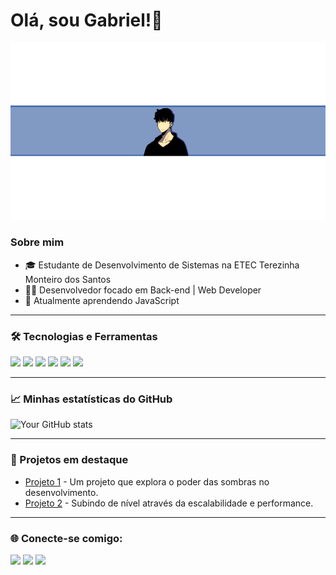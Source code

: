 # Olá, sou Gabriel!👋
<img src="https://raw.githubusercontent.com/GabrielLucre/GabrielLucre/main/sung-jin-woo-banner.png" alt="Banner de Sung Jin-Woo"/>

### Sobre mim

- 🎓 Estudante de Desenvolvimento de Sistemas na ETEC Terezinha Monteiro dos Santos
- 👨‍💻 Desenvolvedor focado em Back-end | Web Developer
- 🌱 Atualmente aprendendo JavaScript

---

### 🛠️ Tecnologias e Ferramentas

<p align="left">
  <img src="https://img.shields.io/badge/-HTML5-E34F26?style=for-the-badge&logo=html5&logoColor=white"/>
  <img src="https://img.shields.io/badge/-CSS3-1572B6?style=for-the-badge&logo=css3"/>
  <img src="https://img.shields.io/badge/-JavaScript-F7DF1E?style=for-the-badge&logo=javascript&logoColor=black"/>
  <img src="https://img.shields.io/badge/-Node.js-339933?style=for-the-badge&logo=node.js&logoColor=white"/>
  <img src="https://img.shields.io/badge/-React-61DAFB?style=for-the-badge&logo=react&logoColor=black"/>
  <img src="https://img.shields.io/badge/-Python-3776AB?style=for-the-badge&logo=python&logoColor=white"/>
</p>

---

### 📈 Minhas estatísticas do GitHub

![Your GitHub stats](https://github-readme-stats.vercel.app/api?username=GabrielLucre&show_icons=true&theme=radical)

---

### 🌟 Projetos em destaque

- [Projeto 1](https://github.com/GabrielLucre/Projeto1) - Um projeto que explora o poder das sombras no desenvolvimento.
- [Projeto 2](https://github.com/GabrielLucre/Projeto2) - Subindo de nível através da escalabilidade e performance.

---

### 🌐 Conecte-se comigo:

<p align="left">
  <a href="https://www.linkedin.com/in/SeuPerfil/"><img src="https://img.shields.io/badge/-LinkedIn-%230077B5?style=for-the-badge&logo=linkedin&logoColor=white"/></a>
  <a href="https://twitter.com/SeuUsuario"><img src="https://img.shields.io/badge/-Twitter-%231DA1F2?style=for-the-badge&logo=twitter&logoColor=white"/></a>
  <a href="https://seuwebsite.com"><img src="https://img.shields.io/badge/-Website-%23000000?style=for-the-badge&logo=vercel&logoColor=white"/></a>
</p>
